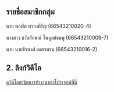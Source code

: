 ## รายชื่อสมาชิกกลุ่ม  
 นาย พลพัต ทรวงหิรัญ (66543210020-4)

 นางสาว ชวัลลักษณ์ ไพบูลย์ชมพู (66543210009-7)

 นาย นายธีรพงศ์ เนตรพรม (66543210016-2)

## 2. ลิงก์วิดีโอ  
[ดูวิดีโอสาธิตการทำงานของโปรเจกต์ที่นี่](https://drive.google.com/drive/folders/19-dvK3k_nAwfESTwLnuoeh057kbp9d5j?usp=sharing)
